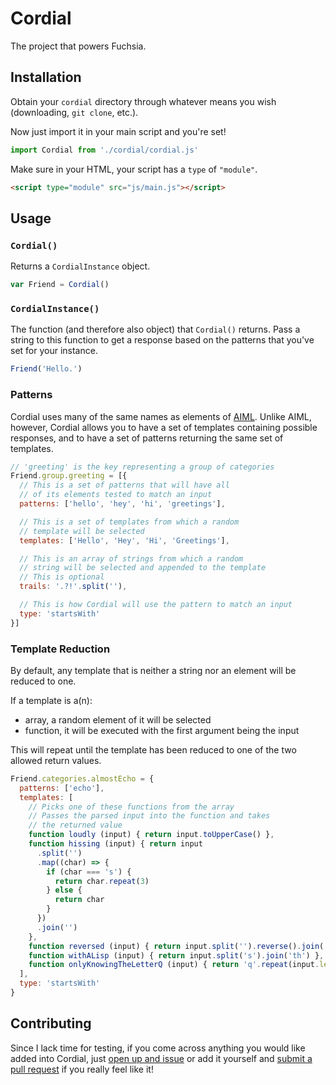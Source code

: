 # Cordial
The project that powers Fuchsia.

## Installation
Obtain your `cordial` directory through whatever means you wish (downloading, `git clone`, etc.).

Now just import it in your main script and you're set!

```javascript
import Cordial from './cordial/cordial.js'
```

Make sure in your HTML, your script has a `type` of `"module"`.

```html
<script type="module" src="js/main.js"></script>
```

## Usage

### `Cordial()`

Returns a `CordialInstance` object.

```javascript
var Friend = Cordial()
```

### `CordialInstance()`

The function (and therefore also object) that `Cordial()` returns. Pass a string to this function to get a response based on the patterns that you've set for your instance.

```javascript
Friend('Hello.')
```

### Patterns

Cordial uses many of the same names as elements of [AIML](http://www.alicebot.org/aiml.html). Unlike AIML, however, Cordial allows you to have a set of templates containing possible responses, and to have a set of patterns returning the same set of templates.

```javascript
// 'greeting' is the key representing a group of categories
Friend.group.greeting = [{
  // This is a set of patterns that will have all
  // of its elements tested to match an input
  patterns: ['hello', 'hey', 'hi', 'greetings'],

  // This is a set of templates from which a random
  // template will be selected
  templates: ['Hello', 'Hey', 'Hi', 'Greetings'],

  // This is an array of strings from which a random
  // string will be selected and appended to the template
  // This is optional
  trails: '.?!'.split(''),

  // This is how Cordial will use the pattern to match an input
  type: 'startsWith'
}]
```

### Template Reduction

By default, any template that is neither a string nor an element will be reduced to one.

If a template is a(n):
- array, a random element of it will be selected
- function, it will be executed with the first argument being the input

This will repeat until the template has been reduced to one of the two allowed return values.

```javascript
Friend.categories.almostEcho = {
  patterns: ['echo'],
  templates: [
    // Picks one of these functions from the array
    // Passes the parsed input into the function and takes
    // the returned value
    function loudly (input) { return input.toUpperCase() },
    function hissing (input) { return input
      .split('')
      .map((char) => {
        if (char === 's') {
          return char.repeat(3)
        } else {
          return char
        }
      })
      .join('')
    },
    function reversed (input) { return input.split('').reverse().join('') },
    function withALisp (input) { return input.split('s').join('th') },
    function onlyKnowingTheLetterQ (input) { return 'q'.repeat(input.length) }
  ],
  type: 'startsWith'
}
```

## Contributing
Since I lack time for testing, if you come across anything you would like added into Cordial, just [open up and issue](https://github.com/cherche/Cordial/issues/new) or add it yourself and [submit a pull request](https://github.com/cherche/Cordial/compare) if you really feel like it!
